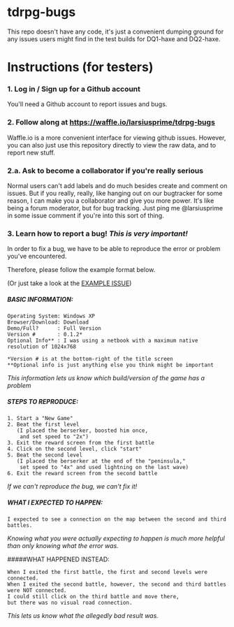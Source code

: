 tdrpg-bugs
==========

This repo doesn't have any code, it's just a convenient dumping ground for any issues users might find in the test builds for DQ1-haxe and DQ2-haxe.

# Instructions (for testers)

### 1. Log in / Sign up for a Github account
You'll need a Github account to report issues and bugs.

### 2. Follow along at https://waffle.io/larsiusprime/tdrpg-bugs
Waffle.io is a more convenient interface for viewing github issues. However, you can also just use this repository directly to view the raw data, and to report new stuff.

### 2.a. Ask to become a collaborator if you're really serious
Normal users can't add labels and do much besides create and comment on issues. But if you really, really, like hanging out on our bugtracker for some reason, I can make you a collaborator and give you more power. It's like being a forum moderator, but for bug tracking. Just ping me @larsiusprime in some issue comment if you're into this sort of thing.

### 3. Learn how to report a bug! *This is very important!*

In order to fix a bug, we have to be able to reproduce the error or problem you've encountered.

Therefore, please follow the example format below.

(Or just take a look at the [EXAMPLE ISSUE](https://github.com/larsiusprime/tdrpg-bugs/issues/1))

##### BASIC INFORMATION:
```
Operating System: Windows XP
Browser/Download: Download
Demo/Full?      : Full Version
Version #       : 0.1.2*
Optional Info** : I was using a netbook with a maximum native resolution of 1024x768

*Version # is at the bottom-right of the title screen
**Optional info is just anything else you think might be important
```

*This information lets us know which build/version of the game has a problem*

##### STEPS TO REPRODUCE:
```
1. Start a "New Game"
2. Beat the first level 
   (I placed the berserker, boosted him once, 
    and set speed to "2x")
3. Exit the reward screen from the first battle
4. Click on the second level, click "start"
5. Beat the second level 
   (I placed the berserker at the end of the "peninsula," 
    set speed to "4x" and used lightning on the last wave)
6. Exit the reward screen from the second battle
```

*If we can't reproduce the bug, we can't fix it!*

##### WHAT I EXPECTED TO HAPPEN:
```
I expected to see a connection on the map between the second and third battles.
```

*Knowing what you were actually expecting to happen is much more helpful than only knowing what the error was.*

#####WHAT HAPPENED INSTEAD:
```
When I exited the first battle, the first and second levels were connected. 
When I exited the second battle, however, the second and third battles were NOT connected. 
I could still click on the third battle and move there, 
but there was no visual road connection. 
```

*This lets us know what the allegedly bad result was.*
